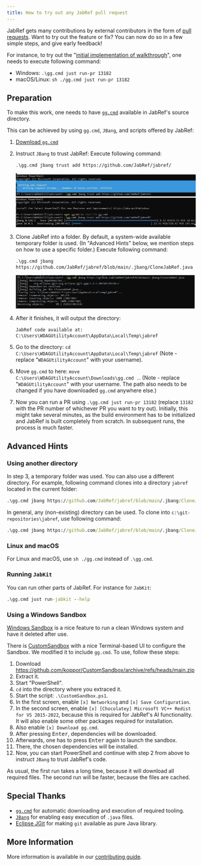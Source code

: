 ```yaml
---
title: How to try out any JabRef pull request
---
```


JabRef gets many contributions by external contributors in the form of [pull requests](https://github.com/jabref/jabref/pulls).
Want to try out the feature or fix?
You can now do so in a few simple steps, and give early feedback!

For instance, to try out the "[initial implementation of walkthrough](https://github.com/JabRef/jabref/pull/13182)", one needs to execute following command:

- Windows: `.\gg.cmd just run-pr 13182`
- macOS/Linux: `sh ./gg.cmd just run-pr 13182`

## Preparation

To make this work, one needs to have [`gg.cmd`](https://github.com/eirikb/gg#ggcmd) available in JabRef's source directory.

This can be achieved by using `gg.cmd`, `JBang`, and scripts offered by JabRef:

1. [Download `gg.cmd`](https://github.com/eirikb/gg/releases/latest/download/gg.cmd)
2. Instruct `JBang` to trust JabRef: Execute following command:

   ```
   .\gg.cmd jbang trust add https://github.com/JabRef/jabref/
   ```

   ![gg initialization](../img/gg-init-1.png)\
   ![gg initialization](../img/gg-init-2.png)
4. Clone JabRef into a folder.
   By default, a system-wide available temporary folder is used.
   (In "Advanced Hints" below, we mention steps on how to use a specific folder.)
   Execute following command:

   ```
   .\gg.cmd jbang https://github.com/JabRef/jabref/blob/main/.jbang/CloneJabRef.java
   ```

   ![gg-jabref-clone](../img/gg-jabref-clone.png)
6. After it finishes, it will output the directory:

   ```text
   JabRef code available at: C:\Users\WDAGUtilityAccount\AppData\Local\Temp\jabref
   ```

7. Go to the directory: `cd C:\Users\WDAGUtilityAccount\AppData\Local\Temp\jabref` (Note - replace "`WDAGUtilityAccount`" with your username).
8. Move `gg.cmd` to here: `move C:\Users\WDAGUtilityAccount\Downloads\gg.cmd .`. (Note - replace "`WDAGUtilityAccount`" with your username. The path also needs to be changed if you have downloaded `gg.cmd` anywhere else.)
9. Now you can run a PR using `.\gg.cmd just run-pr 13182` (replace `13182` with the PR number of whichever PR you want to try out). Initially, this might take several minutes, as the build environment has to be initialized and JabRef is built completely from scratch. In subsequent runs, the process is much faster.

## Advanced Hints

### Using another directory

In step 3, a temporary folder was used.
You can also use a different directory.
For example, following command clones into a directory `jabref` located in the current folder:

```cmd
.\gg.cmd jbang https://github.com/JabRef/jabref/blob/main/.jbang/CloneJabRef.java jabref
```

In general, any (non-existing) directory can be used.
To clone into `c:\git-repositories\jabref`, use following command:

```cmd
.\gg.cmd jbang https://github.com/JabRef/jabref/blob/main/.jbang/CloneJabRef.java c:\git-repositories\jabref
```

### Linux and macOS

For Linux and macOS, use `sh ./gg.cmd` instead of `.\gg.cmd`.

### Running `JabKit`

You can run other parts of JabRef. For instance for `JabKit`:

```cmd
.\gg.cmd just run-jabkit --help
```

### Using a Windows Sandbox

[Windows Sandbox](https://learn.microsoft.com/en-us/windows/security/application-security/application-isolation/windows-sandbox/) is a nice feature to run a clean Windows system and have it deleted after use.

There is [CustomSandbox](https://github.com/oOblik/CustomSandbox) with a nice Terminal-based UI to configure the Sandbox.
We modified it to include `gg.cmd`.
To use, follow these steps:

1. Download <https://github.com/koppor/CustomSandbox/archive/refs/heads/main.zip>
2. Extract it.
3. Start "PowerShell".
4. `cd` into the directory where you extraced it.
5. Start the script: `.\CustomSandbox.ps1`.
6. In the first screen, enable `[x] Networking` and `[x] Save Configuration`.
7. In the second screen, enable `[x] [Chocolatey] Microsoft VC++ Redist for VS 2015-2022`, because this is required for JabRef's AI functionality. It will also enable some other packages required for installation.
8. Also enable `[x] Download gg.cmd`.
9. After pressing <kbd>Enter</kbd>, dependencies will be downloaded.
10. Afterwards, one has to press <kbd>Enter</kbd> again to launch the sandbox.
11. There, the chosen dependencies will be installed.
12. Now, you can start PowerShell and continue with step 2 from above to instruct `JBang` to trust JabRef's code.

As usual, the first run takes a long time, because it will download all required files.
The second run will be faster, because the files are cached.

## Special Thanks

- [`gg.cmd`](https://github.com/eirikb/gg#ggcmd) for automatic downloading and execution of required tooling.
- [`JBang`](https://www.jbang.dev/) for enabling easy execution of `.java` files.
- [Eclipse JGit](https://projects.eclipse.org/projects/technology.jgit) for making `git` available as pure Java library.

## More Information

More information is available in our [contributing guide](https://docs.jabref.org/contributing#i-would-like-to-try-out-a-feature-introduced-at-pull-request).
